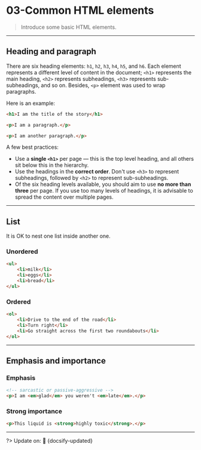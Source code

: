 # 03-Common HTML elements

> Introduce some basic HTML elements.

---

## Heading and paragraph

There are six heading elements: `h1`, `h2`, `h3`, `h4`, `h5`, and `h6`. Each element represents a different level of content in the document; `<h1>` represents the main heading, `<h2>` represents subheadings, `<h3>` represents sub-subheadings, and so on. Besides, `<p>` element was used to wrap paragraphs.

Here is an example:

```html
<h1>I am the title of the story</h1>

<p>I am a paragraph.</p>

<p>I am another paragraph.</p>
```

A few best practices:
- Use a **single `<h1>`** per page — this is the top level heading, and all others sit below this in the hierarchy.
- Use the headings in the **correct order**. Don't use `<h3>` to represent subheadings, followed by `<h2>` to represent sub-subheadings.
- Of the six heading levels available, you should aim to use **no more than three** per page. If you use too many levels of headings, it is advisable to spread the content over multiple pages.

---

## List

It is OK to nest one list inside another one.

### Unordered

```html
<ul>
    <li>milk</li>
    <li>eggs</li>
    <li>bread</li>
</ul>
```

### Ordered

```html
<ol>
    <li>Drive to the end of the road</li>
    <li>Turn right</li>
    <li>Go straight across the first two roundabouts</li>
</ol>
```

---

## Emphasis and importance

### Emphasis

```html
<!-- sarcastic or passive-aggressive -->
<p>I am <em>glad</em> you weren't <em>late</em>.</p>
```

### Strong importance

```html
<p>This liquid is <strong>highly toxic</strong>.</p>
```

---

?> Update on: 📅 {docsify-updated}